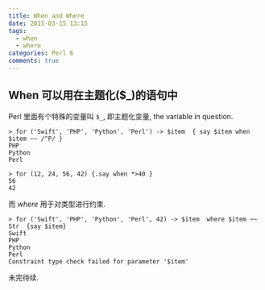 ```yaml
---
title: When and Where
date: 2015-03-15 13:15
tags:
  - when
  - where
categories: Perl 6
comments: true
---
```


## When 可以用在主题化($_)的语句中

Perl 里面有个特殊的变量叫 `$_`, 即主题化变量, the variable in question. 

```perl6
> for ('Swift', 'PHP', 'Python', 'Perl') -> $item  { say $item when $item ~~ /^P/ }    
PHP                                                                                  
Python                                                                               
Perl  
```

```perl6
> for (12, 24, 56, 42) {.say when *>40 }
56
42
```

而 *where* 用于对类型进行约束.

```perl6
> for ('Swift', 'PHP', 'Python', 'Perl', 42) -> $item  where $item ~~ Str  {say $item}   
Swift                                                                                    
PHP                                                                                      
Python                                                                                   
Perl                                                                                     
Constraint type check failed for parameter '$item'       
```

未完待续.

